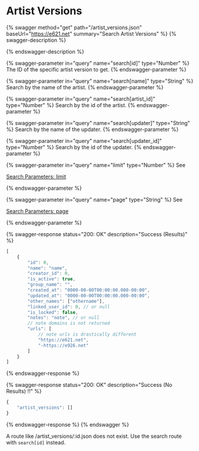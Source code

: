 # Artist Versions

{% swagger method="get" path="/artist_versions.json" baseUrl="https://e621.net" summary="Search Artist Versions" %}
{% swagger-description %}

{% endswagger-description %}

{% swagger-parameter in="query" name="search[id]" type="Number" %}
The ID of the specific artist version to get.
{% endswagger-parameter %}

{% swagger-parameter in="query" name="search[name]" type="String" %}
Search by the name of the artist.
{% endswagger-parameter %}

{% swagger-parameter in="query" name="search[artist_id]" type="Number" %}
Search by the id of the artist.
{% endswagger-parameter %}

{% swagger-parameter in="query" name="search[updater]" type="String" %}
Search by the name of the updater.
{% endswagger-parameter %}

{% swagger-parameter in="query" name="search[updater_id]" type="Number" %}
Search by the id of the updater.
{% endswagger-parameter %}

{% swagger-parameter in="query" name="limit" type="Number" %}
See 

[Search Parameters: limit](../readme-1/search-parameters.md#limit)


{% endswagger-parameter %}

{% swagger-parameter in="query" name="page" type="String" %}
See 

[Search Parameters: page](../readme-1/search-parameters.md#page)


{% endswagger-parameter %}

{% swagger-response status="200: OK" description="Success (Results)" %}
```javascript
[
    {
        "id": 0,
        "name": "name",
        "creator_id": 0,
        "is_active": true,
        "group_name": "",
        "created_at": "0000-00-00T00:00:00.000-00:00",
        "updated_at": "0000-00-00T00:00:00.000-00:00",
        "other_names": ["othername"],
        "linked_user_id": 0, // or null
        "is_locked": false,
        "notes": "note", // or null
        // note domains is not returned
        "urls": [
            // note urls is drastically different
            "https://e621.net",
            "-https://e926.net"
        ]
    }
]
```
{% endswagger-response %}

{% swagger-response status="200: OK" description="Success (No Results) !!" %}
```javascript
{
    "artist_versions": []
}
```
{% endswagger-response %}
{% endswagger %}

A route like /artist\_versions/:id.json does not exist. Use the search route with `search[id]` instead.
